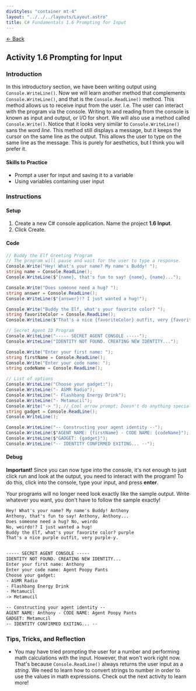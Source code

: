 ```yaml
---
divStyles: "container mt-4"
layout: "../../../layouts/Layout.astro"
title: C# Fundamentals 1.6 Prompting for Input
---
```


[← Back](/c-sharp-fundamentals/)

## Activity 1.6 Prompting for Input

### Introduction

In this introductory section, we have been writing output using `Console.WriteLine()`. Now we will learn another method that complements `Console.WriteLine()`, and that is the `Console.ReadLine()` method. This method allows us to receive input from the user. I.e. The user can interact with the program via the console. Writing to and reading from the console is known as input and output, or I/O for short. We will also use a method called `Console.Write()`. Notice that it looks very similar to `Console.WriteLine()` sans the word _line_. This method still displays a message, but it keeps the cursor on the same line as the output. This allows the user to type on the same line as the message. This is purely for aesthetics, but I think you will prefer it.

#### Skills to Practice

- Prompt a user for input and saving it to a variable
- Using variables containing user input

### Instructions

#### Setup

1. Create a new C# console application. Name the project **1.6 Input**.
2. Click Create.

#### Code

```cs
// Buddy the Elf Greeting Program
// The program will pause and wait for the user to type a response.
Console.Write("Hey! What's your name? My name's Buddy! ");
string name = Console.ReadLine();
Console.WriteLine($"{name}, that's fun to say! {name}, {name}...");

Console.Write("Does someone need a hug? ");
string answer = Console.ReadLine();
Console.WriteLine($"{answer}!? I just wanted a hug!");

Console.Write("Buddy the Elf, what's your favorite color? ");
string favoriteColor = Console.ReadLine();
Console.WriteLine($"That's a nice {favoriteColor} outfit, very {favoriteColor}-y.\n\n");

// Secret Agent ID Program
Console.WriteLine("----- SECRET AGENT CONSOLE -----");
Console.WriteLine("IDENTITY NOT FOUND. CREATING NEW IDENTITY...");

Console.Write("Enter your first name: ");
string firstName = Console.ReadLine();
Console.Write("Enter your code name: ");
string codeName = Console.ReadLine();

// List of options
Console.WriteLine("Choose your gadget:");
Console.WriteLine("- ASMR Radio");
Console.WriteLine("- Flashbang Energy Drink");
Console.WriteLine("- Metamucil");
Console.Write("-> "); // Cool arrow prompt; Doesn't do anything special
string gadget = Console.ReadLine();
Console.WriteLine();

Console.WriteLine("-- Constructing your agent identity --");
Console.WriteLine($"AGENT NAME: {firstName} - CODE NAME: {codeName}");
Console.WriteLine($"GADGET: {gadget}");
Console.WriteLine("-- IDENTITY CONFIRMED EXITING... --");
```

#### Debug

**Important!** Since you can now type into the console, it's not enough to just click run and look at the output, you need to interact with the program! To do this, click into the console, type your input, and press **enter**.

Your programs will no longer need look exactly like the sample output. Write whatever you want, you don't have to follow the sample exactly!

```txt
Hey! What's your name? My name's Buddy! Anthony
Anthony, that's fun to say! Anthony, Anthony...
Does someone need a hug? No, weirdo
No, weirdo!? I just wanted a hug!
Buddy the Elf, what's your favorite color? purple
That's a nice purple outfit, very purple-y.


----- SECRET AGENT CONSOLE -----
IDENTITY NOT FOUND. CREATING NEW IDENTITY...
Enter your first name: Anthony
Enter your code name: Agent Poopy Pants
Choose your gadget:
- ASMR Radio
- Flashbang Energy Drink
- Metamucil
-> Metamucil

-- Constructing your agent identity --
AGENT NAME: Anthony - CODE NAME: Agent Poopy Pants
GADGET: Metamucil
-- IDENTITY CONFIRMED EXITING... --
```

### Tips, Tricks, and Reflection

- You may have tried prompting the user for a number and performing math calculations with the input. However, that won't work right now. That's because `Console.ReadLine()` always returns the user input as a _string_. We need to learn how to convert strings to number in order to use the values in math expressions. Check out the next activity to learn more!
